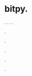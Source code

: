 # bitpy.
.
.
.
.












.






















































.
























.



























.



























































.
